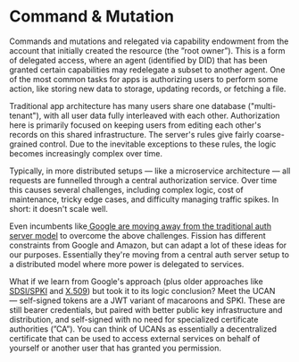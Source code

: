 # Command & Mutation

Commands and mutations and relegated via capability endowment from the account that initially created the resource \(the ”root owner”\). This is a form of delegated access, where an agent \(identified by DID\) that has been granted certain capabilities may redelegate a subset to another agent. One of the most common tasks for apps is authorizing users to perform some action, like storing new data to storage, updating records, or fetching a file. 

Traditional app architecture has many users share one database \("multi-tenant"\), with all user data fully interleaved with each other. Authorization here is primarily focused on keeping users from editing each other's records on this shared infrastructure. The server's rules give fairly coarse-grained control. Due to the inevitable exceptions to these rules, the logic becomes increasingly complex over time.

Typically, in more distributed setups — like a microservice architecture — all requests are funnelled through a central authorization service. Over time this causes several challenges, including complex logic, cost of maintenance, tricky edge cases, and difficulty managing traffic spikes. In short: it doesn't scale well.

Even incumbents like[ Google are moving away from the traditional auth server model](https://research.google/pubs/pub41892/) to overcome the above challenges. Fission has different constraints from Google and Amazon, but can adapt a lot of these ideas for our purposes. Essentially they're moving from a central auth server setup to a distributed model where more power is delegated to services.

What if we learn from Google's approach \(plus older approaches like [SDSI/SPKI](https://tools.ietf.org/html/rfc2693) and [X.509](https://en.wikipedia.org/wiki/X.509)\) but took it to its logic conclusion? Meet the UCAN — self-signed tokens are a JWT variant of macaroons and SPKI. These are still bearer credentials, but paired with better public key infrastructure and distribution, and self-signed with no need for specialized certificate authorities \(”CA”\). You can think of UCANs as essentially a decentralized certificate that can be used to access external services on behalf of yourself or another user that has granted you permission.


